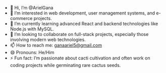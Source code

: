 - 👋 Hi, I’m @ArielGana
- 👀 I’m interested in web development, user management systems, and e-commerce projects.
- 🌱 I’m currently learning advanced React and backend technologies like Node.js with MySQL.
- 💞️ I’m looking to collaborate on full-stack projects, especially those involving modern web technologies.
- 📫 How to reach me: ganaariel5@gmail.com
- 😄 Pronouns: He/Him
- ⚡ Fun fact: I’m passionate about cacti cultivation and often work on coding projects while germinating rare cactus seeds.


<!---
ArielGana/ArielGana is a ✨ special ✨ repository because its `README.md` (this file) appears on your GitHub profile.
You can click the Preview link to take a look at your changes.
--->
